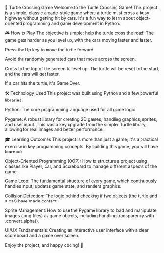 🐢 Turtle Crossing Game
Welcome to the Turtle Crossing Game! This project is a simple, classic arcade-style game where a turtle must cross a busy highway without getting hit by cars. It's a fun way to learn about object-oriented programming and game development in Python.

🎮 How to Play
The objective is simple: help the turtle cross the road! The game gets harder as you level up, with the cars moving faster and faster.

Press the Up key to move the turtle forward.

Avoid the randomly generated cars that move across the screen.

Cross to the top of the screen to level up. The turtle will be reset to the start, and the cars will get faster.

If a car hits the turtle, it's Game Over.

🛠️ Technology Used
This project was built using Python and a few powerful libraries.

Python: The core programming language used for all game logic.

Pygame: A robust library for creating 2D games, handling graphics, sprites, and user input. This was a key upgrade from the simpler Turtle library, allowing for real images and better performance.

🎓 Learning Outcomes
This project is more than just a game; it's a practical exercise in key programming concepts. By building this game, you will have learned:

Object-Oriented Programming (OOP): How to structure a project using classes like Player, Car, and Scoreboard to manage different aspects of the game.

Game Loop: The fundamental structure of every game, which continuously handles input, updates game state, and renders graphics.

Collision Detection: The logic behind checking if two objects (the turtle and a car) have made contact.

Sprite Management: How to use the Pygame library to load and manipulate images (.png files) as game objects, including handling transparency with .convert_alpha().

UI/UX Fundamentals: Creating an interactive user interface with a clear scoreboard and a game over screen.

Enjoy the project, and happy coding! 🚀
